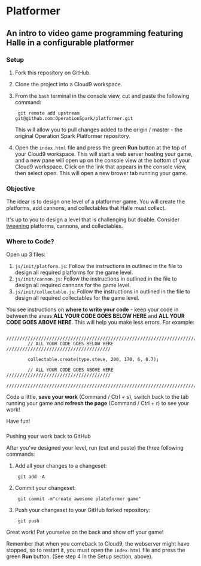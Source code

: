 # Platformer

## An intro to video game programming featuring Halle in a configurable platformer

### Setup

1. Fork this repository on GitHub.
2. Clone the project into a Cloud9 workspace.
3. From the `bash` terminal in the console view, cut and paste the following command:
    
        git remote add upstream git@github.com:OperationSpark/platformer.git
    
    This will allow you to pull changes added to the origin / master - the original Operation Spark Platformer repository.
4. Open the `index.html` file and press the green **Run** button at the top of your Cloud9 workspace. This will start a web server hosting your game, and a new pane will open up on the console view at the bottom of your Cloud9 workspace. Click on the link that appears in the console view, then select open. This will open a new brower tab running your game.

### Objective

The idear is to design one level of a platformer game. You will create the platforms, add cannons, and collectables that Halle must collect.

It's up to you to design a level that is challenging but doable. Consider <a href="http://phaser.io/examples/v2/category/tweens" target="_blank">tweening</a> platforms, cannons, and collectables.

### Where to Code?

Open up 3 files:

1. `js/init/platform.js`: Follow the instructions in outlined in the file to design all required platforms for the game level.
2. `js/init/cannon.js`: Follow the instructions in outlined in the file to design all required cannons for the game level.
3. `js/init/collectable.js`: Follow the instructions in outlined in the file to design all required collectables for the game level.

You see instructions on **where to write your code** - keep your code in between the areas **ALL YOUR CODE GOES BELOW HERE** and **ALL YOUR CODE GOES ABOVE HERE**. This will help you make less errors. For example:

```
        ////////////////////////////////////////////////////////////////////////
        // ALL YOUR CODE GOES BELOW HERE ///////////////////////////////////////
        
        collectable.create(type.steve, 200, 170, 6, 0.7);
        
        // ALL YOUR CODE GOES ABOVE HERE ///////////////////////////////////////
        ////////////////////////////////////////////////////////////////////////
```

Code a little, **save your work** (Command / Ctrl + s), switch back to the tab running your game and **refresh the page** (Command / Ctrl + r) to see your work!

Have fun!

###

Pushing your work back to GitHub

After you've designed your level, run (cut and paste) the three following commands:

1. Add all your changes to a changeset:
    
        git add -A
    
2. Commit your changeset:
    
        git commit -m"create awesome plateformer game"
    
3. Push your changeset to your GitHub forked repository:
    
        git push
    

Great work! Pat yourselve on the back and show off your game!

Remember that when you comeback to Cloud9, the webserver might have stopped, so to restart it, you must open the `index.html` file and press the green **Run** button. (See step 4 in the Setup section, above).